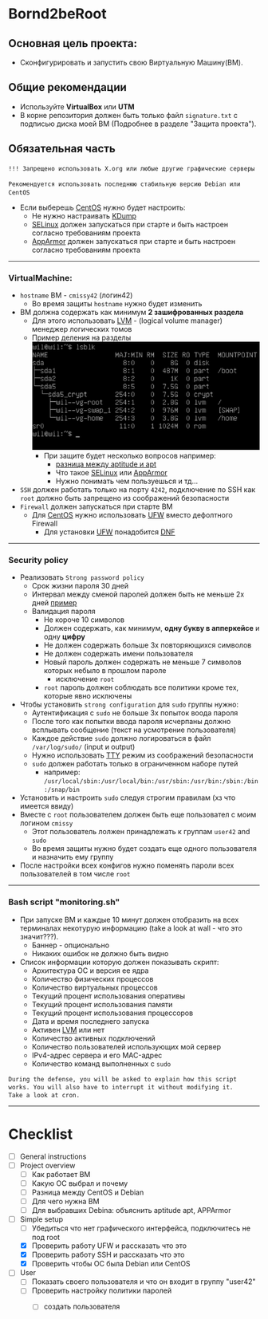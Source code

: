# Bornd2beRoot

## Основная цель проекта:

* Сконфигурировать и запустить свою Виртуальную Машину(ВМ).

## Общие рекомендации

* Используйте **VirtualBox** или **UTM**
* В корне репозитория должен быть только файл `signature.txt` с подписью диска моей ВМ (Подробнее в разделе "Защита
  проекта").

## Обязательная часть

`!!! Запрещено использовать X.org или любые другие графические серверы`

`
Рекомендуется использовать последнюю стабильную версию Debian или CentOS
`

* Если выберешь [CentOS](https://ru.wikipedia.org/wiki/CentOS) нужно будет настроить:
    * Не нужно настраивать [KDump](https://habr.com/ru/company/selectel/blog/226487/)
    * [SELinux](https://ru.wikipedia.org/wiki/SELinux) должен запускаться при старте и быть настроен согласно
      требованиям проекта
    * [AppArmor](https://ru.wikipedia.org/wiki/AppArmor) должен запускаться при старте и быть настроен согласно
      требованиям проекта

---

### VirtualMachine:

* `hostname` ВМ - `cmissy42` (логин42)
    * Во время защиты `hostname` нужно будет изменить
* ВМ должна содержать как минимум **2 зашифрованных раздела**
    * Для этого использовать [LVM](https://ru.wikipedia.org/wiki/LVM) - (logical volume manager) менеджер логических
      томов
    * Пример деления на разделы ![partitioning example](partitioning_example.png)
        * При защите будет несколько вопросов например:
            * [разница между aptitude и apt](https://qastack.ru/server/21105/whats-the-difference-between-apt-get-and-aptitude#:~:text=apt%2Dget%20%D0%B1%D1%83%D0%B4%D0%B5%D1%82%20%D1%85%D1%80%D0%B0%D0%BD%D0%B8%D1%82%D1%8C%20%D0%B8%D1%85,%D0%B2%D1%8B%20%D1%83%D0%B4%D0%B0%D0%BB%D0%B8%D1%82%D0%B5%20%C2%AB%D0%BE%D1%81%D0%BD%D0%BE%D0%B2%D0%BD%D0%BE%D0%B9%C2%BB%20%D0%BF%D0%B0%D0%BA%D0%B5%D1%82.&text=aptitude%20%D0%B8%D0%BB%D0%B8%20apt%20%D1%84%D0%B0%D0%BA%D1%82%D0%B8%D1%87%D0%B5%D1%81%D0%BA%D0%B8%20%D0%BD%D0%B5,%D0%BF%D0%B0%D0%BA%D0%B5%D1%82%20%D1%83%D1%81%D1%82%D0%B0%D0%BD%D0%BE%D0%B2%D0%BB%D0%B5%D0%BD%20%D0%B2%D1%80%D1%83%D1%87%D0%BD%D1%83%D1%8E%20%D0%B8%D0%BB%D0%B8%20%D0%B0%D0%B2%D1%82%D0%BE%D0%BC%D0%B0%D1%82%D0%B8%D1%87%D0%B5%D1%81%D0%BA%D0%B8.)
            * Что такое [SELinux](https://ru.wikipedia.org/wiki/SELinux)
              или [AppArmor](https://ru.wikipedia.org/wiki/AppArmor)
            * Нужно понимать чем пользуешься и тд...
* `SSH` должен работать только на порту `4242`, подключение по SSH как `root` должно быть запрещено из соображений
  безопасности
* `Firewall` должен запускаться при старте ВМ
    * Для [CentOS](https://ru.wikipedia.org/wiki/CentOS) нужно
      использовать [UFW](https://help.ubuntu.ru/wiki/%D1%80%D1%83%D0%BA%D0%BE%D0%B2%D0%BE%D0%B4%D1%81%D1%82%D0%B2%D0%BE_%D0%BF%D0%BE_ubuntu_server/%D0%B1%D0%B5%D0%B7%D0%BE%D0%BF%D0%B0%D1%81%D0%BD%D0%BE%D1%81%D1%82%D1%8C/firewall)
      вместо дефолтного Firewall
        * Для
          установки [UFW](https://help.ubuntu.ru/wiki/%D1%80%D1%83%D0%BA%D0%BE%D0%B2%D0%BE%D0%B4%D1%81%D1%82%D0%B2%D0%BE_%D0%BF%D0%BE_ubuntu_server/%D0%B1%D0%B5%D0%B7%D0%BE%D0%BF%D0%B0%D1%81%D0%BD%D0%BE%D1%81%D1%82%D1%8C/firewall)
          понадобится [DNF](https://ru.wikipedia.org/wiki/DNF_(%D0%BC%D0%B5%D0%BD%D0%B5%D0%B4%D0%B6%D0%B5%D1%80_%D0%BF%D0%B0%D0%BA%D0%B5%D1%82%D0%BE%D0%B2))

---

### Security policy

* Реализовать `Strong password policy`
    * Срок жизни пароля 30 дней
    * Интервал между сменой паролей должен быть не меньше 2х
      дней [пример](https://www.unixmen.com/password-management-linux-using-chage/)
    * Валидация пароля
        * Не короче 10 символов
        * Должен содержать, как минимум, **одну букву в апперкейсе** и одну **цифру**
        * Не должен содержать больше 3х повторяющихся символов
        * Не должен содержать имени пользователя
        * Новый пароль должен содержать не меньше 7 символов которых небыло в прошлом пароле
            * исключение `root`
        * `root` пароль должен соблюдать все политики кроме тех, которые явно исключены
* Чтобы установить `strong configuration` для `sudo` группы нужно:
    * Аутентификация с `sudo` не больше 3х попыток воода пароля
    * После того как попытки ввода пароля исчерпаны должно всплывать сообщение (текст на усмотрение пользователя)
    * Каждое действие `sudo` должно логироваться в файл `/var/log/sudo/` (input и output)
    * Нужно использовать [TTY](https://zalinux.ru/?p=4490) режим из соображений безопасности
    * `sudo` должен работать только в ограниченном наборе путей
        * например: `/usr/local/sbin:/usr/local/bin:/usr/sbin:/usr/bin:/sbin:/bin:/snap/bin`
* Установить и настроить `sudo` следуя строгим правилам (хз что имеется ввиду)
* Вместе с `root` пользователем должен быть еще пользовател с моим логином `cmissy`
    * Этот пользователь лолжен принадлежать к группам `user42` and `sudo`
    * Во время защиты нужно будет создать еще одного пользователя и назначить ему группу
* После настройки всех конфигов нужно поменять пароли всех пользователей в том числе `root`

---

### Bash script "monitoring.sh"

* При запуске ВМ и каждые 10 минут должен отобразить на всех терминалах некотурую информацию (take a look at wall - что
  это значит???).
    * Баннер - опционально
    * Никаких ошибок не должно быть видно
* Список информации которую должен показывать скрипт:
    * Архитектура ОС и версия ее ядра
    * Количество физических процессов
    * Количество виртуальных процессов
    * Текущий процент использования оперативы
    * Текущий процент использования памяти
    * Текущий процент использования процессоров
    * Дата и время последнего запуска
    * Активен [LVM](https://ru.wikipedia.org/wiki/LVM) или нет
    * Количество активных подключений
    * Количество пользователей использующих мой сервер
    * IPv4-адрес сервера и его MAC-адрес
    * Количество команд выполненных с `sudo`

```
During the defense, you will be asked to explain how this script
works. You will also have to interrupt it without modifying it.
Take a look at cron.
```

---
# Checklist
- [ ] General instructions
- [ ] Project overview
  - [ ] Как работает ВМ
  - [ ] Какую ОС выбрал и почему 
  - [ ] Разница между CentOS и Debian
  - [ ] Для чего нужна ВМ
  - [ ] Для выбравших Debina: объяснить aptitude apt, APPArmor
- [ ] Simple setup
  - [ ] Убедиться что нет графического интерфейса, подключитесь не под root
  - [x] Проверить работу UFW и рассказать что это
  - [x] Проверить работу SSH и рассказать что это
  - [x] Проверить чтобы ОС была Debian или CentOS
- [ ] User
  - [ ] Показать своего пользователя и что он входит в группу "user42"
  - [ ] Проверить настройку политики паролей
    - [ ] создать пользователя

